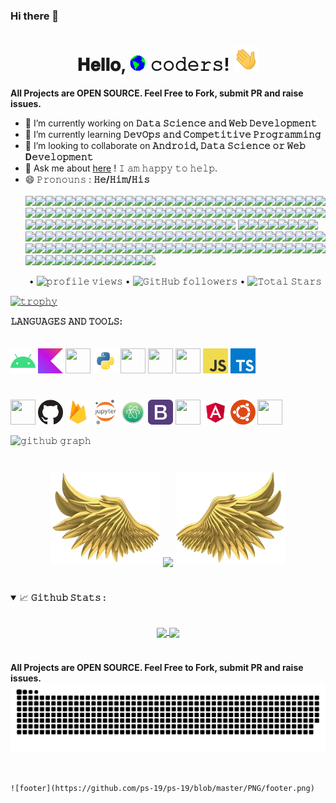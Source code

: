 ### Hi there 👋

<!--
**ps-19/ps-19** is a ✨ _special_ ✨ repository because its `README.md` (this file) appears on your GitHub profile.


Here are some ideas to get you started:
-->

<h1 align="center">
  𝐇𝐞𝐥𝐥𝐨, <a target="_blank">
    <img src="https://github.com/ps-19/ps-19/blob/master/GIF/Earth.gif" width="25px" style="max-width:100%;">
  </a> 𝚌𝚘𝚍𝚎𝚛𝚜! <a target="_blank">
    <img src="https://github.com/ps-19/ps-19/blob/master/GIF/Hi.gif" width="40px" style="max-width:100%;">
  </a>
  
</h1>

**All Projects are OPEN SOURCE. Feel Free to Fork, submit PR and raise issues.**

- 🔭 I’m currently working on **𝙳𝚊𝚝𝚊 𝚂𝚌𝚒𝚎𝚗𝚌𝚎 𝚊𝚗𝚍 𝚆𝚎𝚋 𝙳𝚎𝚟𝚎𝚕𝚘𝚙𝚖𝚎𝚗𝚝**
- 🌱 I’m currently learning **𝙳𝚎𝚟𝙾𝚙𝚜 𝚊𝚗𝚍 𝙲𝚘𝚖𝚙𝚎𝚝𝚒𝚝𝚒𝚟𝚎 𝙿𝚛𝚘𝚐𝚛𝚊𝚖𝚖𝚒𝚗𝚐**
- 👯 I’m looking to collaborate on **𝙰𝚗𝚍𝚛𝚘𝚒𝚍, 𝙳𝚊𝚝𝚊 𝚂𝚌𝚒𝚎𝚗𝚌𝚎 𝚘𝚛 𝚆𝚎𝚋 D𝚎𝚟𝚎𝚕𝚘𝚙𝚖𝚎𝚗𝚝**
- 💬 Ask me about [here](https://github.com/ps-19/ps-19/issues/3) ! 𝙸 𝚊𝚖 𝚑𝚊𝚙𝚙𝚢 𝚝𝚘 𝚑𝚎𝚕𝚙.
- 😄 𝙿𝚛𝚘𝚗𝚘𝚞𝚗𝚜 : **𝙷𝚎/𝙷𝚒𝚖/𝙷𝚒𝚜** 
<br></br> 
<img src="https://emojis.slackmojis.com/emojis/images/1495224255/2288/christmas_parrot.gif?1495224255" width="30"/><img src="https://emojis.slackmojis.com/emojis/images/1495224255/2288/christmas_parrot.gif?1495224255" width="30"/><img src="https://emojis.slackmojis.com/emojis/images/1495224255/2288/christmas_parrot.gif?1495224255" width="30"/><img src="https://emojis.slackmojis.com/emojis/images/1495224255/2288/christmas_parrot.gif?1495224255" width="30"/><img src="https://emojis.slackmojis.com/emojis/images/1495224255/2288/christmas_parrot.gif?1495224255" width="30"/><img src="https://emojis.slackmojis.com/emojis/images/1495224255/2288/christmas_parrot.gif?1495224255" width="30"/><img src="https://emojis.slackmojis.com/emojis/images/1495224255/2288/christmas_parrot.gif?1495224255" width="30"/><img src="https://emojis.slackmojis.com/emojis/images/1495224255/2288/christmas_parrot.gif?1495224255" width="30"/><img src="https://emojis.slackmojis.com/emojis/images/1495224255/2288/christmas_parrot.gif?1495224255" width="30"/><img src="https://emojis.slackmojis.com/emojis/images/1495224255/2288/christmas_parrot.gif?1495224255" width="30"/><img src="https://emojis.slackmojis.com/emojis/images/1495224255/2288/christmas_parrot.gif?1495224255" width="30"/><img src="https://emojis.slackmojis.com/emojis/images/1495224255/2288/christmas_parrot.gif?1495224255" width="30"/><img src="https://emojis.slackmojis.com/emojis/images/1495224255/2288/christmas_parrot.gif?1495224255" width="30"/><img src="https://emojis.slackmojis.com/emojis/images/1495224255/2288/christmas_parrot.gif?1495224255" width="30"/><img src="https://emojis.slackmojis.com/emojis/images/1495224255/2288/christmas_parrot.gif?1495224255" width="30"/><img src="https://emojis.slackmojis.com/emojis/images/1495224255/2288/christmas_parrot.gif?1495224255" width="30"/><img src="https://emojis.slackmojis.com/emojis/images/1495224255/2288/christmas_parrot.gif?1495224255" width="30"/><img src="https://emojis.slackmojis.com/emojis/images/1495224255/2288/christmas_parrot.gif?1495224255" width="30"/><img src="https://emojis.slackmojis.com/emojis/images/1495224255/2288/christmas_parrot.gif?1495224255" width="30"/><img src="https://emojis.slackmojis.com/emojis/images/1495224255/2288/christmas_parrot.gif?1495224255" width="30"/><img src="https://emojis.slackmojis.com/emojis/images/1495224255/2288/christmas_parrot.gif?1495224255" width="30"/><img src="https://emojis.slackmojis.com/emojis/images/1495224255/2288/christmas_parrot.gif?1495224255" width="30"/><img src="https://emojis.slackmojis.com/emojis/images/1495224255/2288/christmas_parrot.gif?1495224255" width="30"/><img src="https://emojis.slackmojis.com/emojis/images/1495224255/2288/christmas_parrot.gif?1495224255" width="30"/><img src="https://emojis.slackmojis.com/emojis/images/1495224255/2288/christmas_parrot.gif?1495224255" width="30"/><img src="https://emojis.slackmojis.com/emojis/images/1495224255/2288/christmas_parrot.gif?1495224255" width="30"/><img src="https://emojis.slackmojis.com/emojis/images/1495224255/2288/christmas_parrot.gif?1495224255" width="30"/><img src="https://emojis.slackmojis.com/emojis/images/1495224255/2288/christmas_parrot.gif?1495224255" width="30"/><img src="https://emojis.slackmojis.com/emojis/images/1495224255/2288/christmas_parrot.gif?1495224255" width="30"/><img src="https://emojis.slackmojis.com/emojis/images/1495224255/2288/christmas_parrot.gif?1495224255" width="30"/><img src="https://emojis.slackmojis.com/emojis/images/1495224255/2288/christmas_parrot.gif?1495224255" width="30"/><img src="https://emojis.slackmojis.com/emojis/images/1495224255/2288/christmas_parrot.gif?1495224255" width="30"/><img src="https://emojis.slackmojis.com/emojis/images/1495224255/2288/christmas_parrot.gif?1495224255" width="30"/><img src="https://emojis.slackmojis.com/emojis/images/1495224255/2288/christmas_parrot.gif?1495224255" width="30"/><img src="https://emojis.slackmojis.com/emojis/images/1495224255/2288/christmas_parrot.gif?1495224255" width="30"/><img src="https://emojis.slackmojis.com/emojis/images/1495224255/2288/christmas_parrot.gif?1495224255" width="30"/><img src="https://emojis.slackmojis.com/emojis/images/1495224255/2288/christmas_parrot.gif?1495224255" width="30"/><img src="https://emojis.slackmojis.com/emojis/images/1495224255/2288/christmas_parrot.gif?1495224255" width="30"/><img src="https://emojis.slackmojis.com/emojis/images/1495224255/2288/christmas_parrot.gif?1495224255" width="30"/><img src="https://emojis.slackmojis.com/emojis/images/1495224255/2288/christmas_parrot.gif?1495224255" width="30"/><img src="https://emojis.slackmojis.com/emojis/images/1495224255/2288/christmas_parrot.gif?1495224255" width="30"/><img src="https://emojis.slackmojis.com/emojis/images/1495224255/2288/christmas_parrot.gif?1495224255" width="30"/><img src="https://emojis.slackmojis.com/emojis/images/1495224255/2288/christmas_parrot.gif?1495224255" width="30"/><img src="https://emojis.slackmojis.com/emojis/images/1495224255/2288/christmas_parrot.gif?1495224255" width="30"/><img src="https://emojis.slackmojis.com/emojis/images/1495224255/2288/christmas_parrot.gif?1495224255" width="30"/><img src="https://emojis.slackmojis.com/emojis/images/1495224255/2288/christmas_parrot.gif?1495224255" width="30"/><img src="https://emojis.slackmojis.com/emojis/images/1495224255/2288/christmas_parrot.gif?1495224255" width="30"/><img src="https://emojis.slackmojis.com/emojis/images/1495224255/2288/christmas_parrot.gif?1495224255" width="30"/><img src="https://emojis.slackmojis.com/emojis/images/1495224255/2288/christmas_parrot.gif?1495224255" width="30"/><img src="https://emojis.slackmojis.com/emojis/images/1495224255/2288/christmas_parrot.gif?1495224255" width="30"/><img src="https://emojis.slackmojis.com/emojis/images/1495224255/2288/christmas_parrot.gif?1495224255" width="30"/><img src="https://emojis.slackmojis.com/emojis/images/1495224255/2288/christmas_parrot.gif?1495224255" width="30"/><img src="https://emojis.slackmojis.com/emojis/images/1495224255/2288/christmas_parrot.gif?1495224255" width="30"/><img src="https://emojis.slackmojis.com/emojis/images/1495224255/2288/christmas_parrot.gif?1495224255" width="30"/><img src="https://emojis.slackmojis.com/emojis/images/1495224255/2288/christmas_parrot.gif?1495224255" width="30"/><img src="https://emojis.slackmojis.com/emojis/images/1495224255/2288/christmas_parrot.gif?1495224255" width="30"/><img src="https://emojis.slackmojis.com/emojis/images/1495224255/2288/christmas_parrot.gif?1495224255" width="30"/><img src="https://emojis.slackmojis.com/emojis/images/1495224255/2288/christmas_parrot.gif?1495224255" width="30"/><img src="https://emojis.slackmojis.com/emojis/images/1495224255/2288/christmas_parrot.gif?1495224255" width="30"/><img src="https://emojis.slackmojis.com/emojis/images/1495224255/2288/christmas_parrot.gif?1495224255" width="30"/><img src="https://emojis.slackmojis.com/emojis/images/1495224255/2288/christmas_parrot.gif?1495224255" width="30"/><img src="https://emojis.slackmojis.com/emojis/images/1495224255/2288/christmas_parrot.gif?1495224255" width="30"/><img src="https://emojis.slackmojis.com/emojis/images/1495224255/2288/christmas_parrot.gif?1495224255" width="30"/><img src="https://emojis.slackmojis.com/emojis/images/1495224255/2288/christmas_parrot.gif?1495224255" width="30"/><img src="https://emojis.slackmojis.com/emojis/images/1495224255/2288/christmas_parrot.gif?1495224255" width="30"/><img src="https://emojis.slackmojis.com/emojis/images/1495224255/2288/christmas_parrot.gif?1495224255" width="30"/><img src="https://emojis.slackmojis.com/emojis/images/1495224255/2288/christmas_parrot.gif?1495224255" width="30"/><img src="https://emojis.slackmojis.com/emojis/images/1495224255/2288/christmas_parrot.gif?1495224255" width="30"/><img src="https://emojis.slackmojis.com/emojis/images/1495224255/2288/christmas_parrot.gif?1495224255" width="30"/><img src="https://emojis.slackmojis.com/emojis/images/1495224255/2288/christmas_parrot.gif?1495224255" width="30"/><img src="https://emojis.slackmojis.com/emojis/images/1495224255/2288/christmas_parrot.gif?1495224255" width="30"/><img src="https://emojis.slackmojis.com/emojis/images/1495224255/2288/christmas_parrot.gif?1495224255" width="30"/><img src="https://emojis.slackmojis.com/emojis/images/1495224255/2288/christmas_parrot.gif?1495224255" width="30"/><img src="https://emojis.slackmojis.com/emojis/images/1495224255/2288/christmas_parrot.gif?1495224255" width="30"/><img src="https://emojis.slackmojis.com/emojis/images/1495224255/2288/christmas_parrot.gif?1495224255" width="30"/><img src="https://emojis.slackmojis.com/emojis/images/1495224255/2288/christmas_parrot.gif?1495224255" width="30"/><img src="https://emojis.slackmojis.com/emojis/images/1495224255/2288/christmas_parrot.gif?1495224255" width="30"/><img src="https://emojis.slackmojis.com/emojis/images/1495224255/2288/christmas_parrot.gif?1495224255" width="30"/><img src="https://emojis.slackmojis.com/emojis/images/1495224255/2288/christmas_parrot.gif?1495224255" width="30"/><img src="https://emojis.slackmojis.com/emojis/images/1495224255/2288/christmas_parrot.gif?1495224255" width="30"/><img src="https://emojis.slackmojis.com/emojis/images/1495224255/2288/christmas_parrot.gif?1495224255" width="30"/>
<img src="https://emojis.slackmojis.com/emojis/images/1593555389/9579/blob_excited.gif?1593555389" width="30px"><img src="https://emojis.slackmojis.com/emojis/images/1593555389/9579/blob_excited.gif?1593555389" width="30px"><img src="https://emojis.slackmojis.com/emojis/images/1593555389/9579/blob_excited.gif?1593555389" width="30px"><img src="https://emojis.slackmojis.com/emojis/images/1593555389/9579/blob_excited.gif?1593555389" width="30px"><img src="https://emojis.slackmojis.com/emojis/images/1593555389/9579/blob_excited.gif?1593555389" width="30px"><img src="https://emojis.slackmojis.com/emojis/images/1593555389/9579/blob_excited.gif?1593555389" width="30px"><img src="https://emojis.slackmojis.com/emojis/images/1593555389/9579/blob_excited.gif?1593555389" width="30px"><img src="https://emojis.slackmojis.com/emojis/images/1593555389/9579/blob_excited.gif?1593555389" width="30px"><img src="https://emojis.slackmojis.com/emojis/images/1593555389/9579/blob_excited.gif?1593555389" width="30px"><img src="https://emojis.slackmojis.com/emojis/images/1593555389/9579/blob_excited.gif?1593555389" width="30px"><img src="https://emojis.slackmojis.com/emojis/images/1593555389/9579/blob_excited.gif?1593555389" width="30px"><img src="https://emojis.slackmojis.com/emojis/images/1593555389/9579/blob_excited.gif?1593555389" width="30px"><img src="https://emojis.slackmojis.com/emojis/images/1593555389/9579/blob_excited.gif?1593555389" width="30px"><img src="https://emojis.slackmojis.com/emojis/images/1593555389/9579/blob_excited.gif?1593555389" width="30px"><img src="https://emojis.slackmojis.com/emojis/images/1593555389/9579/blob_excited.gif?1593555389" width="30px"><img src="https://emojis.slackmojis.com/emojis/images/1593555389/9579/blob_excited.gif?1593555389" width="30px"><img src="https://emojis.slackmojis.com/emojis/images/1593555389/9579/blob_excited.gif?1593555389" width="30px"><img src="https://emojis.slackmojis.com/emojis/images/1593555389/9579/blob_excited.gif?1593555389" width="30px"><img src="https://emojis.slackmojis.com/emojis/images/1593555389/9579/blob_excited.gif?1593555389" width="30px"><img src="https://emojis.slackmojis.com/emojis/images/1593555389/9579/blob_excited.gif?1593555389" width="30px"><img src="https://emojis.slackmojis.com/emojis/images/1593555389/9579/blob_excited.gif?1593555389" width="30px"><img src="https://emojis.slackmojis.com/emojis/images/1593555389/9579/blob_excited.gif?1593555389" width="30px"><img src="https://emojis.slackmojis.com/emojis/images/1593555389/9579/blob_excited.gif?1593555389" width="30px"><img src="https://emojis.slackmojis.com/emojis/images/1593555389/9579/blob_excited.gif?1593555389" width="30px"><img src="https://emojis.slackmojis.com/emojis/images/1593555389/9579/blob_excited.gif?1593555389" width="30px"><img src="https://emojis.slackmojis.com/emojis/images/1593555389/9579/blob_excited.gif?1593555389" width="30px"><img src="https://emojis.slackmojis.com/emojis/images/1593555389/9579/blob_excited.gif?1593555389" width="30px"><img src="https://emojis.slackmojis.com/emojis/images/1593555389/9579/blob_excited.gif?1593555389" width="30px"><img src="https://emojis.slackmojis.com/emojis/images/1593555389/9579/blob_excited.gif?1593555389" width="30px"><img src="https://emojis.slackmojis.com/emojis/images/1593555389/9579/blob_excited.gif?1593555389" width="30px"><img src="https://emojis.slackmojis.com/emojis/images/1593555389/9579/blob_excited.gif?1593555389" width="30px"><img src="https://emojis.slackmojis.com/emojis/images/1593555389/9579/blob_excited.gif?1593555389" width="30px"><img src="https://emojis.slackmojis.com/emojis/images/1593555389/9579/blob_excited.gif?1593555389" width="30px"><img src="https://emojis.slackmojis.com/emojis/images/1593555389/9579/blob_excited.gif?1593555389" width="30px"><img src="https://emojis.slackmojis.com/emojis/images/1593555389/9579/blob_excited.gif?1593555389" width="30px"><img src="https://emojis.slackmojis.com/emojis/images/1593555389/9579/blob_excited.gif?1593555389" width="30px"><img src="https://emojis.slackmojis.com/emojis/images/1593555389/9579/blob_excited.gif?1593555389" width="30px"><img src="https://emojis.slackmojis.com/emojis/images/1593555389/9579/blob_excited.gif?1593555389" width="30px"><img src="https://emojis.slackmojis.com/emojis/images/1593555389/9579/blob_excited.gif?1593555389" width="30px"><img src="https://emojis.slackmojis.com/emojis/images/1593555389/9579/blob_excited.gif?1593555389" width="30px"><img src="https://emojis.slackmojis.com/emojis/images/1593555389/9579/blob_excited.gif?1593555389" width="30px"><img src="https://emojis.slackmojis.com/emojis/images/1593555389/9579/blob_excited.gif?1593555389" width="30px"><img src="https://emojis.slackmojis.com/emojis/images/1593555389/9579/blob_excited.gif?1593555389" width="30px"><img src="https://emojis.slackmojis.com/emojis/images/1593555389/9579/blob_excited.gif?1593555389" width="30px"><img src="https://emojis.slackmojis.com/emojis/images/1593555389/9579/blob_excited.gif?1593555389" width="30px"><img src="https://emojis.slackmojis.com/emojis/images/1593555389/9579/blob_excited.gif?1593555389" width="30px"><img src="https://emojis.slackmojis.com/emojis/images/1593555389/9579/blob_excited.gif?1593555389" width="30px"><img src="https://emojis.slackmojis.com/emojis/images/1593555389/9579/blob_excited.gif?1593555389" width="30px"><img src="https://emojis.slackmojis.com/emojis/images/1593555389/9579/blob_excited.gif?1593555389" width="30px"><img src="https://emojis.slackmojis.com/emojis/images/1593555389/9579/blob_excited.gif?1593555389" width="30px"><img src="https://emojis.slackmojis.com/emojis/images/1593555389/9579/blob_excited.gif?1593555389" width="30px"><img src="https://emojis.slackmojis.com/emojis/images/1593555389/9579/blob_excited.gif?1593555389" width="30px"><img src="https://emojis.slackmojis.com/emojis/images/1593555389/9579/blob_excited.gif?1593555389" width="30px"><img src="https://emojis.slackmojis.com/emojis/images/1593555389/9579/blob_excited.gif?1593555389" width="30px"><img src="https://emojis.slackmojis.com/emojis/images/1593555389/9579/blob_excited.gif?1593555389" width="30px"><img src="https://emojis.slackmojis.com/emojis/images/1593555389/9579/blob_excited.gif?1593555389" width="30px"><img src="https://emojis.slackmojis.com/emojis/images/1593555389/9579/blob_excited.gif?1593555389" width="30px"><img src="https://emojis.slackmojis.com/emojis/images/1593555389/9579/blob_excited.gif?1593555389" width="30px"><img src="https://emojis.slackmojis.com/emojis/images/1593555389/9579/blob_excited.gif?1593555389" width="30px"><img src="https://emojis.slackmojis.com/emojis/images/1593555389/9579/blob_excited.gif?1593555389" width="30px"><img src="https://emojis.slackmojis.com/emojis/images/1593555389/9579/blob_excited.gif?1593555389" width="30px"><img src="https://emojis.slackmojis.com/emojis/images/1593555389/9579/blob_excited.gif?1593555389" width="30px"><img src="https://emojis.slackmojis.com/emojis/images/1593555389/9579/blob_excited.gif?1593555389" width="30px"><img src="https://emojis.slackmojis.com/emojis/images/1593555389/9579/blob_excited.gif?1593555389" width="30px"><img src="https://emojis.slackmojis.com/emojis/images/1593555389/9579/blob_excited.gif?1593555389" width="30px"><img src="https://emojis.slackmojis.com/emojis/images/1593555389/9579/blob_excited.gif?1593555389" width="30px"><img src="https://emojis.slackmojis.com/emojis/images/1593555389/9579/blob_excited.gif?1593555389" width="30px"><img src="https://emojis.slackmojis.com/emojis/images/1593555389/9579/blob_excited.gif?1593555389" width="30px"><img src="https://emojis.slackmojis.com/emojis/images/1593555389/9579/blob_excited.gif?1593555389" width="30px"><img src="https://emojis.slackmojis.com/emojis/images/1593555389/9579/blob_excited.gif?1593555389" width="30px"><img src="https://emojis.slackmojis.com/emojis/images/1593555389/9579/blob_excited.gif?1593555389" width="30px"><img src="https://emojis.slackmojis.com/emojis/images/1593555389/9579/blob_excited.gif?1593555389" width="30px"><img src="https://emojis.slackmojis.com/emojis/images/1593555389/9579/blob_excited.gif?1593555389" width="30px"><img src="https://emojis.slackmojis.com/emojis/images/1593555389/9579/blob_excited.gif?1593555389" width="30px"><img src="https://emojis.slackmojis.com/emojis/images/1593555389/9579/blob_excited.gif?1593555389" width="30px"><img src="https://emojis.slackmojis.com/emojis/images/1593555389/9579/blob_excited.gif?1593555389" width="30px"><img src="https://emojis.slackmojis.com/emojis/images/1593555389/9579/blob_excited.gif?1593555389" width="30px"><img src="https://emojis.slackmojis.com/emojis/images/1593555389/9579/blob_excited.gif?1593555389" width="30px"><img src="https://emojis.slackmojis.com/emojis/images/1593555389/9579/blob_excited.gif?1593555389" width="30px"><img src="https://emojis.slackmojis.com/emojis/images/1593555389/9579/blob_excited.gif?1593555389" width="30px"><img src="https://emojis.slackmojis.com/emojis/images/1593555389/9579/blob_excited.gif?1593555389" width="30px"><p align="center"> 
•  <img src="https://gpvc.arturio.dev/ps-19" alt="𝚙𝚛𝚘𝚏𝚒𝚕𝚎 𝚟𝚒𝚎𝚠𝚜">  •  <img alt="𝙶𝚒𝚝𝙷𝚞𝚋 𝚏𝚘𝚕𝚕𝚘𝚠𝚎𝚛𝚜" src="https://img.shields.io/github/followers/ps-19?label=Followers&style=social">  •  <img src="https://img.shields.io/github/stars/ps-19?label=Stars" alt="𝚃𝚘𝚝𝚊𝚕 𝚂𝚝𝚊𝚛𝚜">   
</p>  

[![𝚝𝚛𝚘𝚙𝚑𝚢](https://github-profile-trophy.vercel.app/?username=ps-19&column=8&margin-w=15&margin-h=15&no-bg=true&no-frame=true&theme=juicyfresh)](https://github.com/ps-19)

**𝙻𝙰𝙽𝙶𝚄𝙰𝙶𝙴𝚂 𝙰𝙽𝙳 𝚃𝙾𝙾𝙻𝚂:**  
<br/>
<br/>
<code><img height="40" width="40" src="https://raw.githubusercontent.com/github/explore/80688e429a7d4ef2fca1e82350fe8e3517d3494d/topics/android/android.png"></code>
<code><img height="40" width="40" src="https://raw.githubusercontent.com/github/explore/80688e429a7d4ef2fca1e82350fe8e3517d3494d/topics/kotlin/kotlin.png"></code>
<code><img height="40" width="40" src="https://images.vexels.com/media/users/3/166401/isolated/preview/b82aa7ac3f736dd78570dd3fa3fa9e24-java-programming-language-icon-by-vexels.png"></code>
<code><img height="40" width="40" src="https://raw.githubusercontent.com/github/explore/80688e429a7d4ef2fca1e82350fe8e3517d3494d/topics/python/python.png"></code>
<code><img height="40" width="40" src="https://www.naveedashfaq.me/img/c++.png"></code>
<code><img height="40" width="40" src="https://cdn.iconscout.com/icon/free/png-512/c-programming-569564.png"></code>
<code><img height="40" width="40" src="https://cdn.iconscout.com/icon/free/png-256/css-131-722685.png"></code>
<code><img height="40" width="40" src="https://raw.githubusercontent.com/github/explore/80688e429a7d4ef2fca1e82350fe8e3517d3494d/topics/javascript/javascript.png"></code>
<code><img height="40" width="40" src="https://raw.githubusercontent.com/github/explore/80688e429a7d4ef2fca1e82350fe8e3517d3494d/topics/typescript/typescript.png"></code>
# 
<code><img height="40" width="40" src="https://upload.wikimedia.org/wikipedia/commons/thumb/3/3f/Git_icon.svg/1024px-Git_icon.svg.png"></code>
<code><img height="40" width="40" src="https://raw.githubusercontent.com/github/explore/80688e429a7d4ef2fca1e82350fe8e3517d3494d/topics/github-api/github-api.png"></code>
<code><img height="40" width="40" src="https://raw.githubusercontent.com/github/explore/80688e429a7d4ef2fca1e82350fe8e3517d3494d/topics/firebase/firebase.png"></code>
<code><img height="40" width="40" src="https://raw.githubusercontent.com/github/explore/80688e429a7d4ef2fca1e82350fe8e3517d3494d/topics/jupyter-notebook/jupyter-notebook.png"></code>
<code><img height="40" width="40" src="https://raw.githubusercontent.com/github/explore/80688e429a7d4ef2fca1e82350fe8e3517d3494d/topics/atom/atom.png"></code>
<code><img height="40" width="40" src="https://raw.githubusercontent.com/github/explore/80688e429a7d4ef2fca1e82350fe8e3517d3494d/topics/bootstrap/bootstrap.png"></code>
<code><img height="40" width="40" src="https://encrypted-tbn0.gstatic.com/images?q=tbn:ANd9GcRT1PKsfJXnxOqnTRiIZ8VcdJDYBXD-qZnnpw&usqp=CAU"></code>
<code><img height="40" width="40" src="https://raw.githubusercontent.com/github/explore/80688e429a7d4ef2fca1e82350fe8e3517d3494d/topics/angular/angular.png"></code>
<code><img height="40" width="40" src="https://raw.githubusercontent.com/github/explore/80688e429a7d4ef2fca1e82350fe8e3517d3494d/topics/ubuntu/ubuntu.png"></code>
<code><img height="40" width="40" src="https://cdn.iconscout.com/icon/free/png-512/mongodb-3-1175138.png"></code>
<br/>


![𝚐𝚒𝚝𝚑𝚞𝚋 𝚐𝚛𝚊𝚙𝚑](https://activity-graph.herokuapp.com/graph?username=ps-19&theme=react-dark&hide_border=true&area=true)

#

<p align="center">
  <a>
    <img height="150" width="175" src="https://github.com/ps-19/ps-19/blob/master/PNG/left.png" alt="">
    <img align="center" src="https://github-readme-streak-stats.herokuapp.com/?user=ps-19&theme=dark&hide_border=true"/>
    <img height="150" width="175" src="https://github.com/ps-19/ps-19/blob/master/PNG/right.png">
  </a>
</p>

#

<details open="">
<summary>
  <g-emoji class="g-emoji" alias="chart_with_upwards_trend" fallback-src="https://github.githubassets.com/images/icons/emoji/unicode/1f4c8.png">📈</g-emoji>
  <strong>𝙶𝚒𝚝𝚑𝚞𝚋 𝚂𝚝𝚊𝚝𝚜 : </strong>
</summary>
<br>

<p align="center">
  <a href="https://github.com/ps-19">
    <img align="center" src="https://github-readme-stats.vercel.app/api?username=ps-19&show_icons=true&hide_border=true&title_color=94b4a4&amp&icon_color=FFFFFF&amp&text_color=FFFFFF&amp&bg_color=000000&count_private=true&include_all_commits=true"/>
  </a>
  <a href="https://github.com/ps-19">
    <img align="center" height="195px" src="https://github-readme-stats.vercel.app/api/top-langs/?username=ps-19&text_color=FFFFFF&bg_color=000000&title_color=94b4a4&langs_count=15&layout=compact&hide_border=true" />
  </a>
</p>
</details>

#
#
**All Projects are OPEN SOURCE. Feel Free to Fork, submit PR and raise issues.**
![𝙶𝚒𝚝𝚑𝚞𝚋 𝙲𝚘𝚗𝚝𝚛𝚒𝚋𝚞𝚝𝚒𝚘𝚗 𝙶𝚛𝚊𝚙𝚑](https://github.com/ps-19/ps-19/blob/main/game.svg)


```


![footer](https://github.com/ps-19/ps-19/blob/master/PNG/footer.png)
